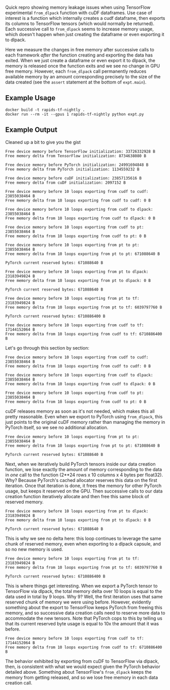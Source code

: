 Quick repro showing memory leakage issues when using TensorFlow experimental `from_dlpack` function with cuDF dataframes. Use case of interest is a function which internally creates a cudf dataframe, then exports its columns to TensorFlow tensors (which would normally be returned). Each successive call to `from_dlpack` seems to increase memory usage, which doesn't happen when just creating the dataframe or even exporting it to dlpack.

Here we measure the changes in free memory after successive calls to each framework *after* the function creating and exporting the data has exited. When we just create a dataframe or even export it to dlpack, the memory is released once the function exits and we see no change in GPU free memory. However, each `from_dlpack` call permanently reduces available memory  by an amount corresponding precisely to the size of the data created (see the `assert` statement at the bottom of `expt.main`).

## Example Usage
```
docker build -t rapids-tf-nightly .
docker run --rm -it --gpus 1 rapids-tf-nightly python expt.py
```
## Example Output
Cleaned up a bit to give you the gist
```
Free device memory before TensorFlow initialization: 33726332928 B
Free memory delta from TensorFlow initialization: 8734638080 B

Free device memory before PyTorch initialization: 24991694848 B
Free memory delta from PyTorch initialization: 1134559232 B

Free device memory before cuDF initialization: 23857135616 B
Free memory delta from cuDF initialization: 2097152 B

Free device memory before 10 loops exporting from cudf to cudf: 23855038464 B
Free memory delta from 10 loops exporting from cudf to cudf: 0 B

Free device memory before 10 loops exporting from cudf to dlpack: 23855038464 B
Free memory delta from 10 loops exporting from cudf to dlpack: 0 B

Free device memory before 10 loops exporting from cudf to pt: 23855038464 B
Free memory delta from 10 loops exporting from cudf to pt: 0 B

Free device memory before 10 loops exporting from pt to pt: 23855038464 B
Free memory delta from 10 loops exporting from pt to pt: 671088640 B

PyTorch current reserved bytes: 671088640 B

Free device memory before 10 loops exporting from pt to dlpack: 23183949824 B
Free memory delta from 10 loops exporting from pt to dlpack: 0 B

PyTorch current reserved bytes: 671088640 B

Free device memory before 10 loops exporting from pt to tf: 23183949824 B
Free memory delta from 10 loops exporting from pt to tf: 6039797760 B

PyTorch current reserved bytes: 6710886400 B

Free device memory before 10 loops exporting from cudf to tf: 17144152064 B
Free memory delta from 10 loops exporting from cudf to tf: 6710886400 B
```
Let's go through this section by section:
```
Free device memory before 10 loops exporting from cudf to cudf: 23855038464 B
Free memory delta from 10 loops exporting from cudf to cudf: 0 B

Free device memory before 10 loops exporting from cudf to dlpack: 23855038464 B
Free memory delta from 10 loops exporting from cudf to dlpack: 0 B

Free device memory before 10 loops exporting from cudf to pt: 23855038464 B
Free memory delta from 10 loops exporting from cudf to pt: 0 B
```
cuDF releases memory as soon as it's not needed, which makes this all pretty reasonable. Even when we export to PyTorch using `from_dlpack`, this just points to the original cuDF memory rather than managing the memory in PyTorch itself, so we see no additional allocation.
```
Free device memory before 10 loops exporting from pt to pt: 23855038464 B
Free memory delta from 10 loops exporting from pt to pt: 671088640 B

PyTorch current reserved bytes: 671088640 B
```
Next, when we iteratively build PyTorch tensors inside our data creation function, we lose exactly the amount of memory corresponding to the data in *one* call to the function (2\*\*24 rows x 10 columns x 4 bytes per float32). Why? Because PyTorch's cached allocator reserves this data on the first iteration. Once that iteration is done, it frees the memory for other PyTorch usage, but keeps it reserved on the GPU. Then successive calls to our data creation function iteratively allocate and then free this same block of reserved memory.
```
Free device memory before 10 loops exporting from pt to dlpack: 23183949824 B
Free memory delta from 10 loops exporting from pt to dlpack: 0 B

PyTorch current reserved bytes: 671088640 B
```
This is why we see no delta here: this loop continues to leverage the same chunk of reserved memory, even when exporting to a dlpack capsule, and so no new memory is used.
```
Free device memory before 10 loops exporting from pt to tf: 23183949824 B
Free memory delta from 10 loops exporting from pt to tf: 6039797760 B

PyTorch current reserved bytes: 6710886400 B
```
This is where things get interesting. When we export a PyTorch tensor to TensorFlow via dlpack, the total memory delta over 10 loops is equal to the data used in total by 9 loops. Why 9? Well, the first iteration uses that same reserved chunk of memory we were using before. However, evidently something about the export to TensorFlow keeps PyTorch from freeing this memory, and so successive data creation calls need to reserve more data to accommodate the new tensors. Note that PyTorch cops to this by telling us that its current reserved byte usage is equal to 10x the amount that it was before.
```
Free device memory before 10 loops exporting from cudf to tf: 17144152064 B
Free memory delta from 10 loops exporting from cudf to tf: 6710886400 B
```
The behavior exhibited by exporting from cuDF to TensorFlow via dlpack, then, is consistent with what we would expect given the PyTorch behavior detailed above. Something about TensorFlow's `from_dlpack` keeps the memory from getting released, and so we lose free memory in each data creation call.
